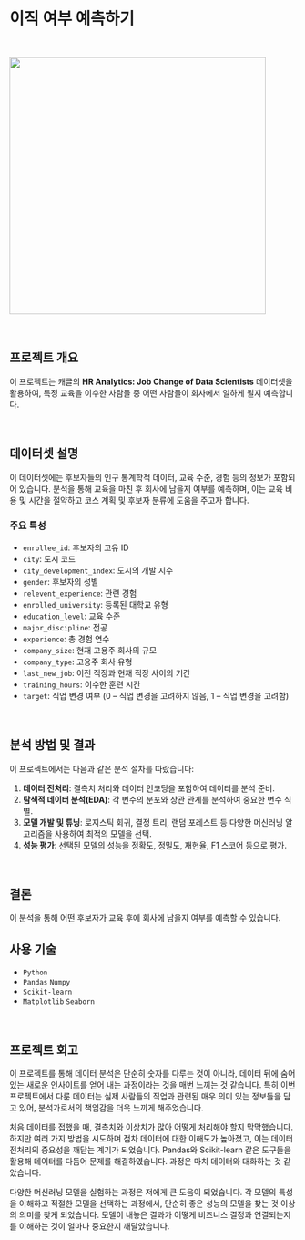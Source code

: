 # 이직 여부 예측하기

<br/>

<code><img height = "450"
src = https://github.com/siilver94/Predict-Job-Change/assets/57824945/ca9179ce-6162-410d-8490-e575b1fe1c0c></code>

<br/>


## 프로젝트 개요

이 프로젝트는 캐글의 **HR Analytics: Job Change of Data Scientists** 데이터셋을 활용하여, 특정 교육을 이수한 사람들 중 어떤 사람들이 회사에서 일하게 될지 예측합니다.

<br/>

## 데이터셋 설명

이 데이터셋에는 후보자들의 인구 통계학적 데이터, 교육 수준, 경험 등의 정보가 포함되어 있습니다. 분석을 통해 교육을 마친 후 회사에 남을지 여부를 예측하며, 이는 교육 비용 및 시간을 절약하고 코스 계획 및 후보자 분류에 도움을 주고자 합니다.

### 주요 특성
- `enrollee_id`: 후보자의 고유 ID
- `city`: 도시 코드
- `city_development_index`: 도시의 개발 지수
- `gender`: 후보자의 성별
- `relevent_experience`: 관련 경험
- `enrolled_university`: 등록된 대학교 유형
- `education_level`: 교육 수준
- `major_discipline`: 전공
- `experience`: 총 경험 연수
- `company_size`: 현재 고용주 회사의 규모
- `company_type`: 고용주 회사 유형
- `last_new_job`: 이전 직장과 현재 직장 사이의 기간
- `training_hours`: 이수한 훈련 시간
- `target`: 직업 변경 여부 (0 – 직업 변경을 고려하지 않음, 1 – 직업 변경을 고려함)
 
<br/>

## 분석 방법 및 결과

이 프로젝트에서는 다음과 같은 분석 절차를 따랐습니다:

1. **데이터 전처리**: 결측치 처리와 데이터 인코딩을 포함하여 데이터를 분석 준비.
2. **탐색적 데이터 분석(EDA)**: 각 변수의 분포와 상관 관계를 분석하여 중요한 변수 식별.
3. **모델 개발 및 튜닝**: 로지스틱 회귀, 결정 트리, 랜덤 포레스트 등 다양한 머신러닝 알고리즘을 사용하여 최적의 모델을 선택.
4. **성능 평가**: 선택된 모델의 성능을 정확도, 정밀도, 재현율, F1 스코어 등으로 평가.

<br/>

## 결론

이 분석을 통해 어떤 후보자가 교육 후에 회사에 남을지 여부를 예측할 수 있습니다.

## 사용 기술

- `Python`
- `Pandas` `Numpy`
- `Scikit-learn`
- `Matplotlib` `Seaborn`

<br/>


## 프로젝트 회고


이 프로젝트를 통해 데이터 분석은 단순히 숫자를 다루는 것이 아니라, 데이터 뒤에 숨어있는 새로운 인사이트를 얻어 내는 과정이라는 것을 매번 느끼는 것 같습니다. 특히 이번 프로젝트에서 다룬 데이터는 실제 사람들의 직업과 관련된 매우 의미 있는 정보들을 담고 있어, 분석가로서의 책임감을 더욱 느끼게 해주었습니다.

처음 데이터를 접했을 때, 결측치와 이상치가 많아 어떻게 처리해야 할지 막막했습니다. 하지만 여러 가지 방법을 시도하며 점차 데이터에 대한 이해도가 높아졌고, 이는 데이터 전처리의 중요성을 깨닫는 계기가 되었습니다. Pandas와 Scikit-learn 같은 도구들을 활용해 데이터를 다듬어 문제를 해결하였습니다. 과정은 마치 데이터와 대화하는 것 같았습니다.

다양한 머신러닝 모델을 실험하는 과정은 저에게 큰 도움이 되었습니다. 각 모델의 특성을 이해하고 적절한 모델을 선택하는 과정에서, 단순히 좋은 성능의 모델을 찾는 것 이상의 의미를 찾게 되었습니다. 모델이 내놓은 결과가 어떻게 비즈니스 결정과 연결되는지를 이해하는 것이 얼마나 중요한지 깨달았습니다.
